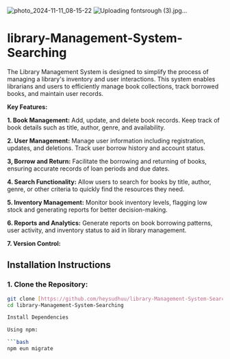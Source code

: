 ![photo_2024-11-11_08-15-22](https://github.com/user-attachments/assets/f39aed4d-a682-474d-a821-e09c036afeed)
![Uploading fontsrough (3).jpg…]()

# library-Management-System-Searching
The Library Management System is designed to simplify the process of managing a library's inventory and user interactions. This system enables librarians and users to efficiently manage book collections, track borrowed books, and maintain user records.

**Key Features:**


**1. Book Management:** Add, update, and delete book records. Keep track of book details such as title, author, genre, and availability.

**2. User Management:** Manage user information including registration, updates, and deletions. Track user borrow history and account status.

**3, Borrow and Return:** Facilitate the borrowing and returning of books, ensuring accurate records of loan periods and due dates.

**4. Search Functionality:** Allow users to search for books by title, author, genre, or other criteria to quickly find the resources they need.

**5. Inventory Management:** Monitor book inventory levels, flagging low stock and generating reports for better decision-making.

**6. Reports and Analytics:** Generate reports on book borrowing patterns, user activity, and inventory status to aid in library management.

**7. Version Control:** 

## **Installation Instructions**

### **1. Clone the Repository:**

```bash
git clone [https://github.com/heysudhuu/library-Management-System-Searching.git]
cd library-Management-System-Searching

Install Dependencies

Using npm:

```bash
npm eun migrate




